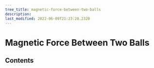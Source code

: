 ```yaml
---
tree_title: magnetic-force-between-two-balls
description: 
last_modified: 2022-06-09T21:23:28.2328
---
```


# Magnetic Force Between Two Balls

## Contents
